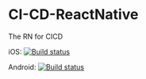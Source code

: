 # CI-CD-ReactNative
The RN for CICD

iOS: [![Build status](https://build.appcenter.ms/v0.1/apps/a893be2c-4f6e-477c-bce9-6ed4868f1027/branches/dev/badge)](https://appcenter.ms)

Android: [![Build status](https://build.appcenter.ms/v0.1/apps/0f22bafe-4fbd-4008-bfd2-101d99cb70d6/branches/dev/badge)](https://appcenter.ms)
